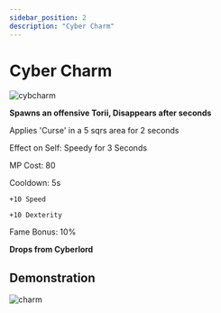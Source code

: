 ```yaml
---
sidebar_position: 2
description: "Cyber Charm"
---
```


# Cyber Charm

![cybcharm](https://cdn.discordapp.com/attachments/1187552567295758487/1200994818327851040/Cyber_Charm.png?ex=65c83496&is=65b5bf96&hm=f17b85bd743f2c9248a8d09fdc7d03b83509bb65848f85f7e35e1295d6869e64&)

**Spawns an offensive Torii, Disappears after  seconds**

Applies 'Curse' in a 5 sqrs area for 2 seconds

Effect on Self: Speedy for 3 Seconds

MP Cost: 80

Cooldown: 5s


    +10 Speed

    +10 Dexterity

Fame Bonus: 10%

**Drops from Cyberlord**


## Demonstration

![charm](https://cdn.discordapp.com/attachments/1160376179996496013/1195488181743779850/charm7.gif?ex=65c6a121&is=65b42c21&hm=f50bda16685f34688411a8c0c8291f48c67792e0d6080da6c779f6f7e2eb6f4a&)

